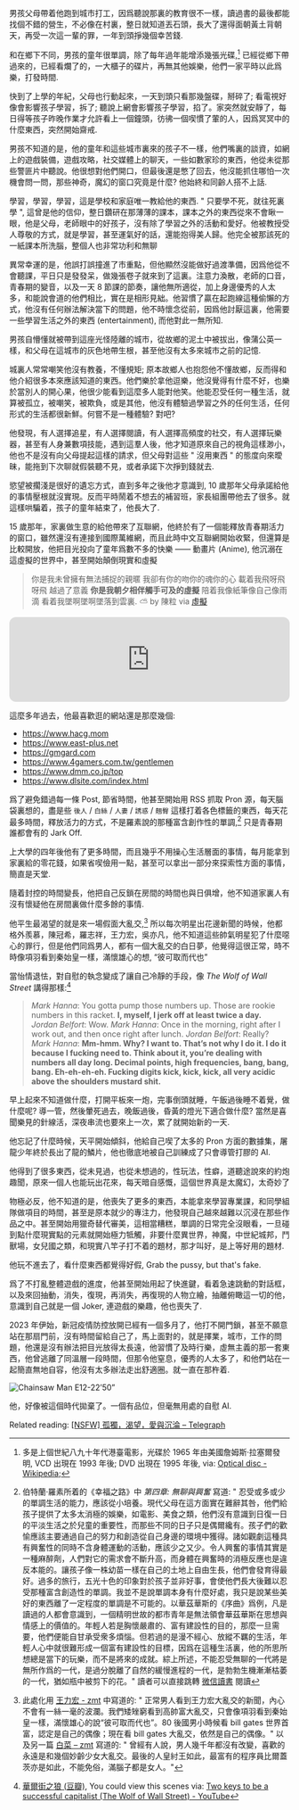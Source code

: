 男孩父母帶着他跑到城市打工，因爲聽說那裏的教育很不一樣，讀過書的最後都能找個不錯的營生，不必像在村裏，整日就知道丟石頭，長大了還得面朝黃土背朝天，再受一次這一輩的罪，一年到頭掙幾個幸苦錢.

和在鄉下不同，男孩的童年很單調，除了每年過年能增添幾張光碟,[^4] 已經從鄉下帶過來的，已經看爛了的，一大櫃子的碟片，再無其他娛樂，他們一家平時以此爲樂，打發時間.

快到了上學的年紀，父母也行動起來，一天到頭只看那幾盤碟，掰碎了; 看電視好像會影響孩子學習，拆了; 聽說上網會影響孩子學習，掐了。家突然就安靜了，每日得等孩子昨晚作業才允許看上一個鐘頭，彷彿一個喫慣了葷的人，因爲冥冥中的什麼東西，突然開始齋戒.

男孩不知道的是，他的童年和這些城市裏來的孩子不一樣，他們嘴裏的談資，如網上的遊戲裝備，遊戲攻略，社交媒體上的聊天，一些如數家珍的東西，他從未從那些警匪片中聽說。他很想對他們開口，但最後還是憋了回去，他沒能抓住哪怕一次機會問一問，那些神奇，魔幻的窗口究竟是什麼? 他始終和同齡人搭不上話.

學習，學習，學習，這是學校和家庭唯一教給他的東西. " 只要學不死，就往死裏學 ", 這曾是他的信仰，整日鑽研在那薄薄的課本，課本之外的東西從來不會瞅一眼，他是父母，老師眼中的好孩子，沒有除了學習之外的活動和愛好。他被教授受人尊敬的方式，就是學習，甚至運氣好的話，還能抱得美人歸。他完全被那該死的一紙課本所洗腦，整個人也非常功利和無聊

異常幸運的是，他誤打誤撞進了市重點，但他顯然沒能做好過渡準備，因爲他從不會聽課，平日只是發發呆，做幾張卷子就來到了這裏。注意力渙散，老師的口音，青春期的變音，以及一天 8 節課的節奏，讓他無所適從，加上身邊優秀的人太多，和能說會道的他們相比，實在是相形見絀。他習慣了贏在起跑線這種偷懶的方式，他沒有任何辦法解決當下的問題，他不時懷念從前，因爲他討厭這裏，他需要一些學習生活之外的東西 (entertainment), 而他對此一無所知.

男孩自懵懂就被帶到這座光怪陸離的城市，從故鄉的泥土中被拔出，像蒲公英一樣，和父母在這城市的灰色地帶生根，甚至他沒有太多來城市之前的記憶.

城裏人常常嘲笑他沒有教養，不懂規矩; 原本故鄉人也抱怨他不懂故鄉，反而得和他介紹很多本來應該知道的東西。他們樂於拿他逗樂，他沒覺得有什麼不好，也樂於當別人的開心果，他很少能看到這麼多人能對他笑。他能忍受任何一種生活，就算被孤立，被嘲笑，被欺負，或是其他，他沒有體驗過學習之外的任何生活，任何形式的生活都很新鮮。何嘗不是一種體驗? 對吧?

他發現，有人選擇追星，有人選擇閱讀，有人選擇高頻度的社交，有人選擇玩樂器，甚至有人身兼數項技能，遇到這羣人後，他才知道原來自己的視角這樣渺小，他也不是沒有向父母提起這樣的請求，但父母對這些 " 沒用東西 " 的態度向來曖昧，能拖到下次聊就假裝聽不見，或者承諾下次掙到錢就去.

慾望被擱淺是很好的遺忘方式，直到多年之後他才意識到, 10 歲那年父母承諾給他的事情壓根就沒實現。反而平時鬧着不想去的補習班，家長組團帶他去了很多。就這樣哄騙着，孩子的童年結束了，他長大了.

15 歲那年，家裏做生意的給他帶來了互聯網，他終於有了一個能釋放青春期活力的窗口，雖然還沒有連接到國際萬維網，而且此時中文互聯網開始收緊，但還算是比較開放，他把目光投向了童年爲數不多的快樂 —— 動畫片 (Anime), 他沉溺在這虛擬的世界中，甚至開始顛倒現實和虛擬

> 你是我未曾擁有無法捕捉的親暱
我卻有你的吻你的魂你的心
載着我飛呀飛呀飛 越過了意義
**你是我朝夕相伴觸手可及的虛擬**
陪着我像紙筆像自己像雨滴
看着我墜啊墜啊墜落到雲裏. ⛅
by 陳粒 via [虛擬](https://music.163.com/outchain/player?type=2&id=421423808&auto=1&height=66)

<iframe style="border-radius:12px" src="https://open.spotify.com/embed/track/5l9sg05BhpfsdLfRvjGsAf?utm_source=generator" width="100%" height="152" frameBorder="0" allowfullscreen="" allow="autoplay; clipboard-write; encrypted-media; fullscreen; picture-in-picture" loading="lazy"></iframe>

這麼多年過去，他最喜歡逛的網站還是那麼幾個:

- https://www.hacg.mom
- https://www.east-plus.net
- https://gmgard.com
- https://www.4gamers.com.tw/gentlemen
- https://www.dmm.co.jp/top
- https://www.dlsite.com/index.html

爲了避免錯過每一條 Post, 節省時間，他甚至開始用 RSS 抓取 Pron 源，每天腦袋裏想的，盡是些 `後人` / `白絲` / `人妻` / `誘惑` / `翹臀` 這樣打着各色標籤的東西，每天花最多時間，釋放活力的方式，不是羅素說的那種富含創作性的單調,[^1] 只是青春期誰都會有的 Jark Off.

上大學的四年後他有了更多時間，而且幾乎不用操心生活層面的事情，每月能拿到家裏給的零花錢，如果省喫儉用一點，甚至可以拿出一部分來探索性方面的事情，簡直是天堂.

隨着封控的時間變長，他把自己反鎖在房間的時間也與日俱增，他不知道家裏人有沒有懷疑他在房間裏做什麼多餘的事情.

他平生最渴望的就是來一場假面大亂交,[^2] 所以每次明星出花邊新聞的時候，他都格外羨慕，陳冠希，羅志祥，王力宏，吳亦凡，他不知道這些帥氣明星犯了什麼噁心的罪行，但是他們同爲男人，都有一個大亂交的白日夢，他覺得這很正常，時不時像項羽看到秦始皇一樣，滿懷雄心的想, “彼可取而代也”

當怡情退怯，對自慰的執念變成了讓自己冷靜的手段，像 _The Wolf of Wall Street_ 講得那樣:[^3]

> *Mark Hanna*: You gotta pump those numbers up. Those are rookie numbers in this racket. **I, myself, I jerk off at least twice a day.**
> *Jordan Belfort*: Wow.
> *Mark Hanna*: Once in the morning, right after I work out, and then once right after lunch.
> *Jordan Belfort*: Really?
> *Mark Hanna*: **Mm-hmm. Why? I want to. That’s not why I do it. I do it because I fucking need to. Think about it, you’re dealing with numbers all day long. Decimal points, high frequencies, bang, bang, bang. Eh-eh-eh-eh. Fucking digits kick, kick, kick, all very acidic above the shoulders mustard shit.**

早上起來不知道做什麼，打開平板來一炮，完事倒頭就睡，午飯過後睡不着覺，做什麼呢? 導一管，然後暈死過去，晚飯過後，昏黃的燈光下適合做什麼? 當然是喜聞樂見的針線活，深夜串流也要來上一次，累了就開始新的一天.

他忘記了什麼時候，天平開始傾斜，他給自己喫了太多的 Pron 方面的數據集，屠龍少年終於長出了龍的鱗片，他也徹底地被自己訓練成了只會導管打膠的 AI.

他得到了很多東西，從未見過，也從未想過的，性玩法，性癖，道聽途說來的約炮趣聞，原來一個人也能玩出花來，每天暗自感慨，這個世界真是太魔幻，太奇妙了

物極必反，他不知道的是，他喪失了更多的東西，本能拿來學習專業課，和同學組隊做項目的時間，甚至是原本就少的專注力，他發現自己越來越難以沉浸在那些作品之中。甚至開始用獵奇替代審美，這相當糟糕，單調的日常完全沒眼看，一旦碰到點什麼現實點的元素就開始極力牴觸，非要什麼異世界，神魔，中世紀城邦，鬥獸場，女兒國之類，和現實八竿子打不着的題材，那才叫好，是上等好用的題材.

他玩不進去了，看什麼東西都覺得好假, Grab the pussy, but that's fake.

爲了不打亂整體遊戲的進度，他甚至開始用起了快進鍵，看着急速跳動的對話框，以及來回抽動，消失，復現，再消失，再復現的人物立繪，抽離俯瞰這一切的他，意識到自己就是一個 Joker, 連遊戲的樂趣，他也喪失了.

2023 年伊始，新冠疫情防控放開已經有一個多月了，他打不開門鎖，甚至不願意站在那扇門前，沒有時間留給自己了，馬上面對的，就是擇業，城市，工作的問題，他還是沒有辦法把目光放得太長遠，他習慣了及時行樂，虛無主義的那一套東西，他曾逃離了同溫層一段時間，但那令他窒息，優秀的人太多了，和他們站在一起簡直無地自容，他沒有太多辦法走出舒適圈。就一直在那杵着.

![Chainsaw Man E12-22’50”](https://user-images.githubusercontent.com/57313137/210503676-aebb79bc-7c65-42b4-bf97-f5c3a15bbaed.jpg)

他，好像被這個時代拋棄了。一個有品位，但毫無用處的自慰 AI.

Related reading: [[NSFW] 孤獨，渴望，愛與沉淪 – Telegraph](https://telegra.ph/%E5%86%99%E4%BA%8E%E7%96%AB%E6%83%85%E5%B1%85%E5%AE%B6%E9%9A%94%E7%A6%BB%E8%B4%A4%E8%80%85%E6%A8%A1%E5%BC%8F%E5%90%8E-11-09 )

[^4]: 多是上個世紀八九十年代港臺電影，光碟於 1965 年由美國詹姆斯·拉塞爾發明, VCD 出現在 1993 年後; DVD 出現在 1995 年後, via: [Optical disc - Wikipedia](https://en.wikipedia.org/wiki/Optical_disc);
[^1]: 伯特蘭·羅素所着的《幸福之路》中 *第四章: 無聊與興奮* 寫道: " 忍受或多或少的單調生活的能力，應該從小培養。現代父母在這方面實在難辭其咎，他們給孩子提供了太多太消極的娛樂，如電影、美食之類，他們沒有意識到日復一日的平淡生活之於兒童的重要性，而那些不同的日子只是偶爾纔有。孩子們的歡愉應該主要通過自己的努力和創造從自己身邊的環境中獲得。諸如觀劇這種具有興奮性的同時不含身體運動的活動，應該少之又少。令人興奮的事情其實是一種麻醉劑，人們對它的需求會不斷升高，而身體在興奮時的消極反應也是違反本能的。讓孩子像一株幼苗一樣在自己的土地上自由生長，他們會發育得最好。過多的旅行，五光十色的印象對於孩子並非好事，會使他們長大後難以忍受那種富含創造性的單調。我並不是說單調本身有什麼好處，我只是說某些美好的東西離了一定程度的單調是不可能的。以華茲華斯的《序曲》爲例，凡是讀過的人都會意識到，一個精明世故的都市青年是無法領會華茲華斯在思想與情感上的價值的。年輕人若是胸懷嚴肅的、富有建設性的目的，那麼一旦需要，他們便能自甘承受衆多煩惱。但若過的是漫不經心、放縱不羈的生活，年輕人心中就很難形成一個富有建設性的目標，因爲在這種生活裏，他的所思所想總是當下的玩樂，而不是將來的成就。綜上所述，不能忍受無聊的一代將是無所作爲的一代，是過分脫離了自然的緩慢進程的一代，是勃勃生機漸漸枯萎的一代，猶如瓶中被剪下的花。" 讀者可以直接跳轉 [微信讀書](https://weread.qq.com/web/bookDetail/11e3277072206ec011ec1fa ) 閱讀
[^2]: 此處化用 [王力宏 - zmt](https://zmt.pub/2021/12/18/%e7%8e%8b%e5%8a%9b%e5%ae%8f/ ) 中寫道的: " 正常男人看到王力宏大亂交的新聞，內心不會有一絲一毫的波瀾。我們矮矬窮看到高帥富大亂交，只會像項羽看到秦始皇一樣，滿懷雄心的說“彼可取而代也”。80 後國男小時候看 bill gates 世界首富，認定是自己的偶像；現在看 bill gates 大亂交，依然是自己的偶像。" 以及另一篇 [白菜 – zmt](https://zmt.pub/2021/06/05/%e7%99%bd%e8%8f%9c/ ) 寫道的: " 曾經有人說，男人幾千年都沒有改變，喜歡的永遠是和幾個妙齡少女大亂交。最後的人皇紂王如此，最富有的程序員比爾蓋茨亦是如此，不能免俗，滿腦子都是女人。"
[^3]: [華爾街之狼 (豆瓣)](https://movie.douban.com/subject/2997076/ ), You could view this scenes via: [Two keys to be a successful capitalist (The Wolf of Wall Street) - YouTube](https://www.youtube.com/watch?v=h58jNkbQsMU)